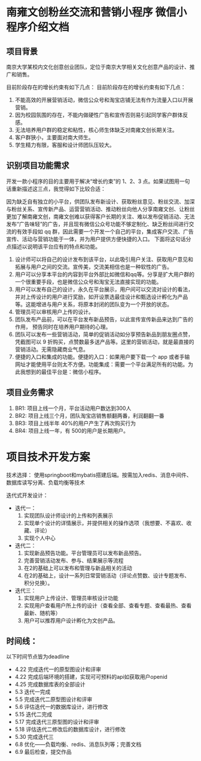 # 南雍文创粉丝交流和营销小程序 微信小程序介绍文档

## 项目背景

南京大学某校内文化创意创业团队，定位于南京大学相关文化创意产品的设计、推广和销售。

目前阶段存在的增长约束有如下几点： 目前阶段存在的增长约束有如下几点： 

1. 不能高效的开展营销活动，微信公众号和淘宝店铺无法有作为流量入口以开展营销。
2. 因为校园氛围的存在，不能内做硬性广告和宣传否则易引起同学客户群体反感。
3. 无法培养用户群的稳定和粘性，核心师生体缺乏对南雍文创长期关注。 
4. 客户群狭小，主要面对南大师生。
5. 学生精力有限，客服和设计师团队压较大。

## 识别项目功能需求

开发一款小程序的目的主要用于解决“增长约束”的 1、2、3 点。如果试图用一句话重新描述这三点，我觉得如下比较合适：

因为缺乏自有独立的小平台，供团队发布新设计、获取粉丝意见、粉丝交流、加深与粉丝关系、宣传新产品、运营营销活动、推动粉丝向他人分享南雍文创、让粉丝更加了解南雍文创，南雍文创难以获得客户长期的关注、难以发布促销活动、无法发布“广告味轻”的广告，并且现有微信公众号功能不够定制化、缺乏粉丝间进行交流的有效手段如 qq 群，因此需要一个开发一个自己的平台，集成客户交流、广告宣传、活动与营销功能于一体，并为用户提供方便快捷的入口。
下面将这句话分点描述以说明该平台应有的特点和功能。

1. 设计师可以将自己的设计发布到该平台，以此吸引用户关注、获取用户意见和拓展与用户之间的交流。宣传美，交流美相信也是一种软性的广告。
2. 用户可以分享本平台的内容到平台外部比如微信和qq等。分享是扩大用户群的一个很重要手段，也是微信公众号和淘宝无法直接实现的功能。
3. 用户可以发布自己的设计，永久在平台展示，用户间可以交流对设计的看法，并对上传设计的用户进行奖励，如开设票选最佳设计和甄选设计孵化为产品等。这能增进与用户关系，将原本封闭的团队变为一个开放的状态。
4. 管理员可以审核用户上传的设计。
5. 团队发布产品前，可以在平台发布新品预告，以此宣传宣传新品来达到广告的作用， 预告同时在培养用户期待的心理。
6. 团队可以发布一些营销活动，简单的促销活动如分享预告新品到朋友圈点赞，凭截图可以 9 折购买，点赞数最多送产品等。这里的营销活动，就是最直接的营销活动。无需隐藏商业气息。
7. 便捷的入口和集成的功能。便捷的入口：如果用户要下载一个 app 或者手输网址才能使用平台则太不方便。功能集成：需要一个平台满足所有的功能。为此我想到的最佳平台是：微信小程序。

## 项目业务需求

1. BR1: 项目上线一个月，平台活动用户数达到300人
2. BR2: 项目上线三个月，团队淘宝店销售额翻两番，利润翻翻一番
3. BR3: 项目上线半年 40%的用户产生了再次购买行为
4. BR4: 项目上线一年，有 500的用户是长期用户。

# 项目技术开发方案

技术选择： 使用springboot和mybatis搭建后端。按需加入redis、消息中间件、数据库读写分离、负载均衡等技术

迭代式开发设计：

- 迭代一：
    1. 实现团队设计师设计的上传和列表展示
    2. 实现单个设计的详情展示，并提供相关的操作选项（我想要、不喜欢、收藏、评论）
    3. 实现个人中心
- 迭代二：
    1. 实现新品预告功能。平台管理员可以发布新品预告。
    2. 完善营销活动发布、参与、结果展示等流程
    3. 在2的基础上可以发布和管理与新品相关的活动
    4. 在2的基础上，设计一系列日常营销活动（评论点赞数、设计专题发布、积分兑换）。
- 迭代三：
    1. 实现用户上传设计、管理员审核设计功能
    2. 实现用户查看用户所上传的设计（查看全部、查看专题、查看最热、查看最新、随机等）
    3. 用户可以推荐用户设计孵化为文创产品。

## 时间线：

以下时间节点皆为deadline

- 4.22 完成迭代一的原型图设计和评审
- 4.22 完成后端环境的搭建，实现可可预料的api如获取用户openid
- 4.25 完成数据库表的全部设计
- 5.3 迭代一完成
- 5.5 完成迭代二原型图设计和评审
- 5.6 评估迭代一的数据库设计，进行修改
- 5.15 迭代二完成
- 5.17 完成迭代三原型图的设计和评审
- 5.18 评估迭代二修改后的数据库设计，进行修改
- 5.30 完成迭代三
- 6.8 优化——负载均衡、redis、消息队列等；完善文档
- 6.9 最后检查，提交作品

